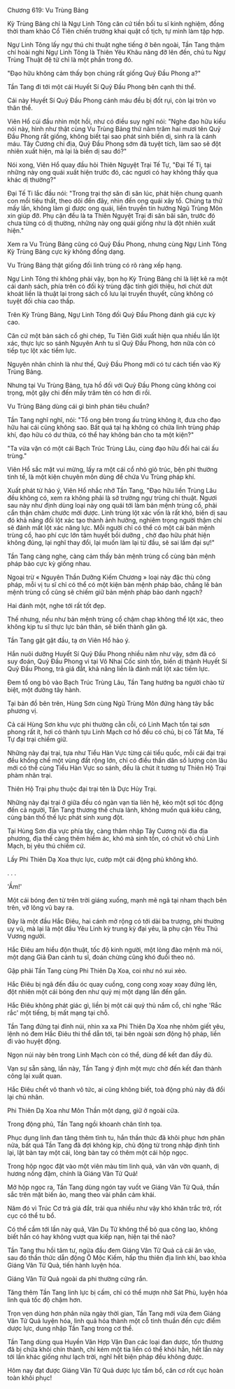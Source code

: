 




Chương 619: Vu Trùng Bảng


Kỳ Trùng Bảng chỉ là Ngự Linh Tông căn cứ tiền bối tu sĩ kinh nghiệm, đồng thời tham khảo Cổ Tiên chiến trường khai quật cổ tịch, tự mình làm tập hợp.

Ngự Linh Tông lấy ngự thú chi thuật nghe tiếng ở bên ngoài, Tần Tang thậm chí hoài nghi Ngự Linh Tông là Thiên Yêu Khâu nâng đỡ lên đến, chủ tu Ngự Trùng Thuật đệ tử chỉ là một phần trong đó.

"Đạo hữu không cảm thấy bọn chúng rất giống Quỷ Đầu Phong a?"

Tần Tang đi tới một cái Huyết Sí Quỷ Đầu Phong bên cạnh thi thể.

Cái này Huyết Sí Quỷ Đầu Phong cánh máu đều bị đốt rụi, còn lại tròn vo thân thể.

Viên Hổ cúi đầu nhìn một hồi, như có điều suy nghĩ nói: "Nghe đạo hữu kiểu nói này, hình như thật cùng Vu Trùng Bảng thứ năm trăm hai mươi tên Quỷ Đầu Phong rất giống, không biết tại sao phát sinh biến dị, sinh ra là cánh máu. Tây Cương chi địa, Quỷ Đầu Phong sớm đã tuyệt tích, làm sao sẽ đột nhiên xuất hiện, mà lại là biến dị sau đó?"

Nói xong, Viên Hổ quay đầu hỏi Thiên Nguyệt Trại Tế Tự, "Đại Tế Ti, tại những này ong quái xuất hiện trước đó, các ngươi có hay không thấy qua khác dị thường?"

Đại Tế Ti lắc đầu nói: "Trong trại thợ săn đi săn lúc, phát hiện chung quanh con mồi tiêu thất, theo dõi đến đây, nhìn đến ong quái xây tổ. Chúng ta thử mấy lần, không làm gì được ong quái, liền truyền tin hướng Ngũ Trùng Môn xin giúp đỡ. Phụ cận đều là ta Thiên Nguyệt Trại đi săn bãi săn, trước đó chưa từng có dị thường, những này ong quái giống như là đột nhiên xuất hiện."

Xem ra Vu Trùng Bảng cũng có Quỷ Đầu Phong, nhưng cùng Ngự Linh Tông Kỳ Trùng Bảng cực kỳ không đồng dạng.

Vu Trùng Bảng thật giống đối linh trùng có rõ ràng xếp hạng.

Ngự Linh Tông thì không phải vậy, bọn họ Kỳ Trùng Bảng chỉ là liệt kê ra một cái danh sách, phía trên có đối kỳ trùng đặc tính giới thiệu, hơi chút dứt khoát liền là thuật lại trong sách cổ lưu lại truyền thuyết, cũng không có tuyệt đối chia cao thấp.

Trên Kỳ Trùng Bảng, Ngự Linh Tông đối Quỷ Đầu Phong đánh giá cực kỳ cao.

Căn cứ một bản sách cổ ghi chép, Tu Tiên Giới xuất hiện qua nhiều lần lột xác, thực lực so sánh Nguyên Anh tu sĩ Quỷ Đầu Phong, hơn nữa còn có tiếp tục lột xác tiềm lực.

Nguyên nhân chính là như thế, Quỷ Đầu Phong mới có tư cách tiến vào Kỳ Trùng Bảng.

Nhưng tại Vu Trùng Bảng, tựa hồ đối với Quỷ Đầu Phong cũng không coi trọng, một gậy chi đến mấy trăm tên có hơn đi rồi.

Vu Trùng Bảng dùng cái gì bình phán tiêu chuẩn?

Tần Tang nghĩ nghĩ, nói: "Tổ ong bên trong ấu trùng không ít, đưa cho đạo hữu hai cái cũng không sao. Bất quá tại hạ không có chứa linh trùng pháp khí, đạo hữu có dư thừa, có thể hay không bán cho ta một kiện?"

"Ta vừa vặn có một cái Bạch Trúc Trùng Lâu, cùng đạo hữu đổi hai cái ấu trùng."

Viên Hổ sắc mặt vui mừng, lấy ra một cái cổ nhỏ giỏ trúc, bện phi thường tinh tế, là một kiện chuyên môn dùng để chứa Vu Trùng pháp khí.

Xuất phát từ hảo ý, Viên Hổ nhắc nhở Tần Tang, "Đạo hữu liền Trùng Lâu đều không có, xem ra không phải là sở trường ngự trùng chi thuật. Ngươi sau này như định dùng loại này ong quái tới làm bản mệnh trùng cổ, phải cẩn thận châm chước mới được. Linh trùng lột xác vốn là rất khó, biến dị sau đó khả năng đối lột xác tạo thành ảnh hưởng, nghiêm trọng người thậm chí sẽ đánh mất lột xác năng lực. Mỗi người chỉ có thể có một cái bản mệnh trùng cổ, hao phí cực lớn tâm huyết bồi dưỡng , chờ đạo hữu phát hiện không đúng, lại nghĩ thay đổi, lại muốn làm lại từ đầu, sẽ sai lầm đại sự!"

Tần Tang càng nghe, càng cảm thấy bản mệnh trùng cổ cùng bản mệnh pháp bảo cực kỳ giống nhau.

Ngoại trừ « Nguyên Thần Dưỡng Kiếm Chương » loại này đặc thù công pháp, mỗi vị tu sĩ chỉ có thể có một kiện bản mệnh pháp bảo, chẳng lẽ bản mệnh trùng cổ cũng sẽ chiếm giữ bản mệnh pháp bảo danh ngạch?

Hai đánh một, nghe tới rất tốt đẹp.

Thế nhưng, nếu như bản mệnh trùng cổ chậm chạp không thể lột xác, theo không kịp tu sĩ thực lực bản thân, sẽ biến thành gân gà.

Tần Tang gật gật đầu, tạ ơn Viên Hổ hảo ý.

Hắn nuôi dưỡng Huyết Sí Quỷ Đầu Phong nhiều năm như vậy, sớm đã có suy đoán, Quỷ Đầu Phong vì tại Vô Nhai Cốc sinh tồn, biến dị thành Huyết Sí Quỷ Đầu Phong, trả giá đắt, khả năng liền là đánh mất lột xác tiềm lực.

Đem tổ ong bỏ vào Bạch Trúc Trùng Lâu, Tần Tang hướng ba người chào từ biệt, một đường tây hành.

Tại bản đồ bên trên, Hùng Sơn cùng Ngũ Trùng Môn đứng hàng tây bắc phương vị.

Cả cái Hùng Sơn khu vực phi thường cằn cỗi, có Linh Mạch tồn tại sơn phong rất ít, hơi có thành tựu Linh Mạch cơ hồ đều có chủ, bị có Tất Ma, Tế Tự đại trại chiếm giữ.

Những này đại trại, tựa như Tiểu Hàn Vực từng cái tiểu quốc, mỗi cái đại trại đều khống chế một vùng đất rộng lớn, chỉ có điều thần dân số lượng còn lâu mới có thể cùng Tiểu Hàn Vực so sánh, đều là chút ít tương tự Thiên Hộ Trại phàm nhân trại.

Thiên Hộ Trại phụ thuộc đại trại tên là Dực Hủy Trại.

Những này đại trại ở giữa đều có ngàn vạn tia liên hệ, kéo một sợi tóc động đến cả người, Tần Tang thương thế chưa lành, không muốn quá kiêu căng, cùng bản thổ thế lực phát sinh xung đột.

Tại Hùng Sơn địa vực phía tây, càng thâm nhập Tây Cương nội địa địa phương, địa thế càng thêm hiểm ác, khó mà sinh tồn, có chút vô chủ Linh Mạch, bị yêu thú chiếm cứ.

Lấy Phi Thiên Dạ Xoa thực lực, cướp một cái động phủ không khó.

. . .

'Ầm!'

Một cái bóng đen từ trên trời giáng xuống, mạnh mẽ ngã tại nham thạch bên trên, vỡ lông vũ bay ra.

Đây là một đầu Hắc Điêu, hai cánh mở rộng có tới dài ba trượng, phi thường uy vũ, mà lại là một đầu Yêu Linh kỳ trung kỳ đại yêu, là phụ cận Yêu Thú Vương người.

Hắc Điêu am hiểu độn thuật, tốc độ kinh người, một lòng đào mệnh mà nói, một dạng Giả Đan cảnh tu sĩ, đoán chừng cũng khó đuổi theo nó.

Gặp phải Tần Tang cùng Phi Thiên Dạ Xoa, coi như nó xui xẻo.

Hắc Điêu bị ngã đến đầu óc quay cuồng, cong cong xoay xoay đứng lên, đột nhiên một cái bóng đen như quỷ mị một dạng lấn đến gần.

Hắc Điêu không phát giác gì, liền bị một cái quỷ thủ nắm cổ, chỉ nghe 'Rắc rắc' một tiếng, bị mất mạng tại chỗ.

Tần Tang đứng tại đỉnh núi, nhìn xa xa Phi Thiên Dạ Xoa nhẹ nhõm giết yêu, lệnh nó đem Hắc Điêu thi thể dẫn tới, tại bên ngoài sơn động hộ pháp, liền đi vào huyệt động.

Ngọn núi này bên trong Linh Mạch còn có thể, dùng để kết đan đầy đủ.

Vạn sự sẵn sàng, lần này, Tần Tang ý định một mực chờ đến kết đan thành công lại xuất quan.

Hắc Điêu chết vô thanh vô tức, ai cũng không biết, toà động phủ này đã đổi lại chủ nhân.

Phi Thiên Dạ Xoa như Môn Thần một dạng, giữ ở ngoài cửa.

Trong động phủ, Tần Tang ngồi khoanh chân tĩnh tọa.

Phục dụng linh đan tăng thêm tĩnh tu, hắn thần thức đã khôi phục hơn phân nửa, bất quá Tần Tang đã đợi không kịp, chủ động từ trong nhập định tỉnh lại, lật bàn tay một cái, lòng bàn tay có thêm một cái hộp ngọc.

Trong hộp ngọc đặt vào một viên màu tím linh quả, vân văn vờn quanh, dị hương nồng đậm, chính là Giáng Vân Tử Quả!

Mở hộp ngọc ra, Tần Tang dùng ngón tay vuốt ve Giáng Vân Tử Quả, thần sắc trên mặt biến ảo, mang theo vài phần cảm khái.

Năm đó vì Trúc Cơ trả giá đắt, trải qua nhiều như vậy khó khăn trắc trở, rốt cục có thể tu bổ.

Có thể cầm tới lần này quả, Vân Du Tử không thể bỏ qua công lao, không biết hắn có hay không vượt qua kiếp nạn, hiện tại thế nào?

Tần Tang thu hồi tâm tư, ngửa đầu đem Giáng Vân Tử Quả cả cái ăn vào, sau đó thần thức dẫn động Ô Mộc Kiếm, hấp thu thiên địa linh khí, bao khỏa Giáng Vân Tử Quả, tiến hành luyện hóa.

Giáng Vân Tử Quả ngoài da phi thường cứng rắn.

Tăng thêm Tần Tang linh lực bị cấm, chỉ có thể mượn nhờ Sát Phù, luyện hóa linh quả tốc độ chậm hơn.

Trọn vẹn dùng hơn phân nửa ngày thời gian, Tần Tang mới vừa đem Giáng Vân Tử Quả luyện hóa, linh quả hóa thành một cỗ tinh thuần đến cực điểm dược lực, dung nhập Tần Tang trong cơ thể.

Tần Tang dùng qua Huyền Văn Hợp Vận Đan các loại đan dược, tổn thương đã bị chữa khỏi chín thành, chỉ kém một tia liền có thể khỏi hẳn, hết lần này tới lần khác giống như lạch trời, nghĩ hết biện pháp đều không được.

Hôm nay đạt được Giáng Vân Tử Quả dược lực tẩm bổ, căn cơ rốt cục hoàn toàn khôi phục!




